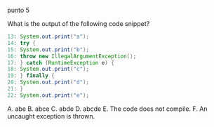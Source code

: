 punto 5

What is the output of the following code snippet?
```JAVA
13: System.out.print("a");
14: try {
15: System.out.print("b");
16: throw new IllegalArgumentException();
17: } catch (RuntimeException e) {
18: System.out.print("c");
19: } finally {
20: System.out.print("d");
21: }
22: System.out.print("e");
```

A. abe
B. abce
C. abde
D. abcde
E. The code does not compile.
F. An uncaught exception is thrown.